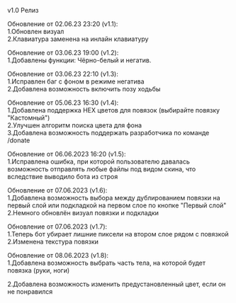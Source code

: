 v1.0 Релиз  

Обновление от 02.06.23 23:20 (v1.1):  
1.Обновлен визуал  
2.Клавиатура заменена на инлайн клавиатуру  

Обновление от 03.06.23 19:00 (v1.2):  
1.Добавлены функции: Чёрно-белый и негатив.  

Обновление от 03.06.23 22:10 (v1.3):  
1.Исправлен баг с фоном в режиме негатива  
2.Добавлена возможность включить позу ходьбы  

Обновление от 05.06.23 16:30 (v1.4):  
1.Добавлена поддержка HEX цветов для повязок (выбирайте повязку "Кастомный")  
2.Улучшен алгоритм поиска цвета для фона  
3.Добавлена возможность поддержать разработчика по команде /donate  

Обновление от 06.06.2023 16:20 (v1.5):  
1.Исправлена ошибка, при которой пользователю давалась возможность отправлять любые файлы под видом скина, что вследствие выводило бота из строя  

Обновление от 07.06.2023 (v1.6):  
1.Добавлена возможность выбора между дублированием повязки на первый слой или подкладкой на первом слое по кнопке "Первый слой"  
2.Немного обновлён визуал повязки и подкладки  

Обновление от 07.06.2023 (v1.7):  
1.Теперь бот убирает лишние пиксели на втором слое рядом с повязкой  
2.Изменена текстура повязки  

Обновление от 08.06.2023 (v1.8):  
1.Добавлена возможность выбрать часть тела, на которой будет повязка (руки, ноги)  

2.Добавлена возможность изменить предустановленный цвет, если он не понравился  
